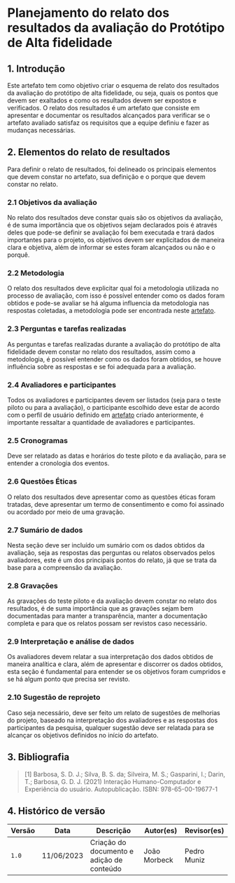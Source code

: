 # Planejamento do relato dos resultados da avaliação do Protótipo de Alta fidelidade

## 1. Introdução

Este artefato tem como objetivo criar o esquema de relato dos resultados da avaliação do protótipo de alta fidelidade, ou seja, quais os pontos que devem ser exaltados e como os resultados devem ser expostos e verificados. O relato dos resultados é um artefato que consiste em apresentar e documentar os resultados alcançados para verificar se o artefato avaliado satisfaz os requisitos que a equipe definiu e fazer as mudanças necessárias.

## 2. Elementos do relato de resultados

Para definir o relato de resultados, foi delineado os principais elementos que devem constar no artefato, sua definição e o porque que devem constar no relato.

### 2.1 Objetivos da avaliação

No relato dos resultados deve constar quais são os objetivos da avaliação, é de suma importância que os objetivos sejam declarados pois é através deles que pode-se definir se avaliação foi bem executada e trará dados importantes para o projeto, os objetivos devem ser explicitados de maneira clara e objetiva, além de informar se estes foram alcançados ou não e o porquê.

### 2.2 Metodologia

O relato dos resultados deve explicitar qual foi a metodologia utilizada no processo de avaliação, com isso é possível entender como os dados foram obtidos e pode-se avaliar se há alguma influencia da metodologia nas respostas coletadas, a metodologia pode ser encontrada neste [artefato](./plan_avaliacao.md).

### 2.3 Perguntas e tarefas realizadas

As perguntas e tarefas realizadas durante a avaliação do protótipo de alta fidelidade devem constar no relato dos resultados, assim como a metodologia, é possível entender como os dados foram obtidos, se houve influência sobre as respostas e se foi adequada para a avaliação.

### 2.4 Avaliadores e participantes

Todos os avaliadores e participantes devem ser listados (seja para o teste piloto ou para a avaliação), o participante escolhido deve estar de acordo com o perfil de usuário definido em [artefato](../../../analise_requisitos/perfilUsuario.md) criado anteriormente, é importante ressaltar a quantidade de avaliadores e participantes.

### 2.5 Cronogramas

Deve ser relatado as datas e horários do teste piloto e da avaliação, para se entender a cronologia dos eventos.

### 2.6 Questões Éticas

O relato dos resultados deve apresentar como as questões éticas foram tratadas, deve apresentar um termo de consentimento e como foi assinado ou acordado por meio de uma gravação.

### 2.7 Sumário de dados

Nesta seção deve ser incluído um sumário com os dados obtidos da avaliação, seja as respostas das perguntas ou relatos observados pelos avaliadores, este é um dos principais pontos do relato, já que se trata da base para a compreensão da avaliação.

### 2.8 Gravações

As gravações do teste piloto e da avaliação devem constar no relato dos resultados, é de suma importância que as gravações sejam bem documentadas para manter a transparência, manter a documentação completa e para que os relatos possam ser revistos caso necessário.

### 2.9 Interpretação e análise de dados

Os avaliadores devem relatar a sua interpretação dos dados obtidos de maneira analítica e clara, além de apresentar e discorrer os dados obtidos, esta seção é fundamental para entender se os objetivos foram cumpridos e se há algum ponto que precisa ser revisto.

### 2.10 Sugestão de reprojeto

Caso seja necessário, deve ser feito um relato de sugestões de melhorias do projeto, baseado na interpretação dos avaliadores e as respostas dos participantes da pesquisa, qualquer sugestão deve ser relatada para se alcançar os objetivos definidos no início do artefato.

## 3. Bibliografia

> [1] Barbosa, S. D. J.; Silva, B. S. da; Silveira, M. S.; Gasparini, I.; Darin, T.; Barbosa, G. D. J. (2021) Interação Humano-Computador e Experiência do usuário. Autopublicação. ISBN: 978-65-00-19677-1

## 4. Histórico de versão

| Versão | Data       | Descrição                                 | Autor(es)     | Revisor(es)    |
|--------|------------|-------------------------------------------|---------------|----------------|
| `1.0`  | 11/06/2023 | Criação do documento e adição de conteúdo | João Morbeck  | Pedro Muniz    |
